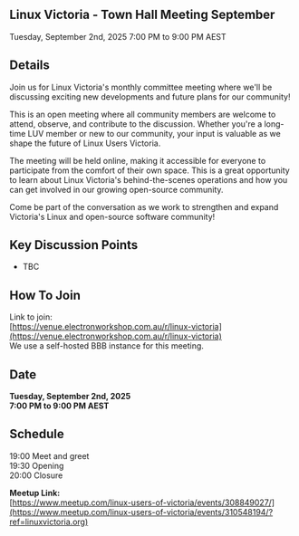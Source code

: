## Linux Victoria - Town Hall Meeting September

Tuesday, September 2nd, 2025 
7:00 PM to 9:00 PM AEST

## Details

Join us for Linux Victoria's monthly committee meeting where we'll be discussing exciting new developments and future plans for our community!

This is an open meeting where all community members are welcome to attend, observe, and contribute to the discussion. Whether you're a long-time LUV member or new to our community, your input is valuable as we shape the future of Linux Users Victoria.

The meeting will be held online, making it accessible for everyone to participate from the comfort of their own space. This is a great opportunity to learn about Linux Victoria's behind-the-scenes operations and how you can get involved in our growing open-source community.

Come be part of the conversation as we work to strengthen and expand Victoria's Linux and open-source software community!

## Key Discussion Points

- TBC

## How To Join

Link to join:  
[https://venue.electronworkshop.com.au/r/linux-victoria](https://venue.electronworkshop.com.au/r/linux-victoria)  
We use a self-hosted BBB instance for this meeting.

## Date

**Tuesday, September 2nd, 2025**  
**7:00 PM to 9:00 PM AEST**

## Schedule

19:00 Meet and greet  
19:30 Opening  
20:00 Closure

**Meetup Link:**  
[https://www.meetup.com/linux-users-of-victoria/events/308849027/](https://www.meetup.com/linux-users-of-victoria/events/310548194/?ref=linuxvictoria.org)
